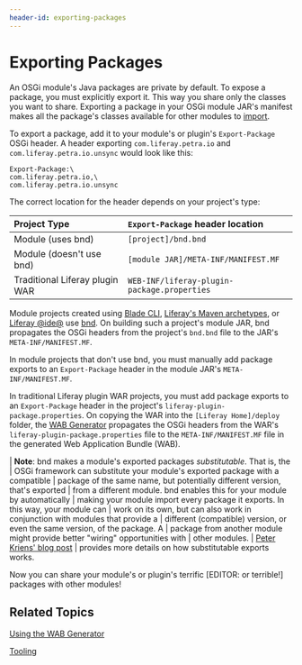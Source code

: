 ```yaml
---
header-id: exporting-packages
---
```


# Exporting Packages

An OSGi module's Java packages are private by default. To expose a package, you
must explicitly export it. This way you share only the classes you want to
share. Exporting a package in your OSGi module JAR's manifest makes all the
package's classes available for other modules to
[import](/docs/7-0/tutorials/-/knowledge_base/t/importing-packages).

To export a package, add it to your module's or plugin's `Export-Package` OSGi
header. A header exporting `com.liferay.petra.io` and
`com.liferay.petra.io.unsync` would look like this:

    Export-Package:\
    com.liferay.petra.io,\
    com.liferay.petra.io.unsync

The correct location for the header depends on your project's type:

 Project Type | `Export-Package` header location |
 :----------- | :------------------------------- |
 Module (uses bnd)     | `[project]/bnd.bnd` |
 Module (doesn't use bnd) | `[module JAR]/META-INF/MANIFEST.MF` |
 Traditional Liferay plugin WAR | `WEB-INF/liferay-plugin-package.properties` |

Module projects created using
[Blade CLI](/docs/7-0/tutorials/-/knowledge_base/t/blade-cli),
[Liferay's Maven archetypes](/docs/7-0/tutorials/-/knowledge_base/t/maven),
or
[Liferay @ide@](/docs/7-0/tutorials/-/knowledge_base/t/liferay-ide)
use
[bnd](http://bnd.bndtools.org/).
On building such a project's module JAR, bnd propagates the OSGi headers from
the project's `bnd.bnd` file to the JAR's `META-INF/MANIFEST.MF`.  

In module projects that don't use bnd, you must manually add package exports to
an `Export-Package` header in the module JAR's `META-INF/MANIFEST.MF`. 

In traditional Liferay plugin WAR projects, you must add package exports to an
`Export-Package` header in the project's `liferay-plugin-package.properties`. On
copying the WAR into the `[Liferay Home]/deploy` folder, the
[WAB Generator](/docs/7-0/tutorials/-/knowledge_base/t/using-the-wab-generator)
propagates the OSGi headers from the WAR's `liferay-plugin-package.properties`
file to the `META-INF/MANIFEST.MF` file in the generated Web Application Bundle (WAB).

| **Note**: bnd makes a module's exported packages *substitutable*. That is, the
| OSGi framework can substitute your module's exported package with a compatible
| package of the same name, but potentially different version, that's exported
| from a different module. bnd enables this for your module by automatically
| making your module import every package it exports. In this way, your module can
| work on its own, but can also work in conjunction with modules that provide a
| different (compatible) version, or even the same version, of the package. A
| package from another module might provide better "wiring" opportunities with
| other modules.
| [Peter Kriens' blog post](http://blog.osgi.org/2007/04/importance-of-exporting-nd-importing.html)
| provides more details on how substitutable exports works.

Now you can share your module's or plugin's terrific [EDITOR: or terrible!]
packages with other modules! 

## Related Topics

[Using the WAB Generator](/docs/7-0/tutorials/-/knowledge_base/t/using-the-wab-generator)

[Tooling](/docs/7-0/tutorials/-/knowledge_base/t/tooling)
